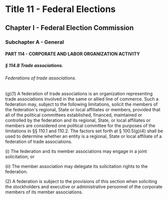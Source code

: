 
# Title 11 - Federal Elections
## Chapter I - Federal Election Commission
### Subchapter A - General
#### PART 114 - CORPORATE AND LABOR ORGANIZATION ACTIVITY
##### § 114.8 Trade associations.
###### Federations of trade associations.

(g)(1) A federation of trade associations is an organization representing trade associations involved in the same or allied line of commerce. Such a federation may, subject to the following limitations, solicit the members of the federation's regional, State or local affiliates or members, provided that all of the political committees established, financed, maintained or controlled by the federation and its regional, State, or local affiliates or members are considered one political committee for the purposes of the limitations in §§ 110.1 and 110.2. The factors set forth at § 100.5(g)(4) shall be used to determine whether an entity is a regional, State or local affiliate of a federation of trade associations.

(i) The federation and its member associations may engage in a joint solicitation; or

(ii) The member association may delegate its solicitation rights to the federation.

(2) A federation is subject to the provisions of this section when soliciting the stockholders and executive or administrative personnel of the corporate members of its member associations.
